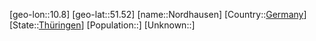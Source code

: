 ﻿---
location: [51.52,10.8]
type: City
tags:
- geo/City


SpocWebEntityId: 32948
isDeleted: false
confidential: public

---
[geo-lon::10.8]
[geo-lat::51.52]
[name::Nordhausen]
[Country::[Germany](geo/Continent/Europe/Germany.md)]
[State::[Thüringen](geo/Continent/Europe/Germany/Th%C3%BCringen.md)]
[Population::]
[Unknown::]

